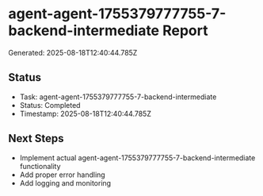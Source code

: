 # agent-agent-1755379777755-7-backend-intermediate Report

Generated: 2025-08-18T12:40:44.785Z

## Status
- Task: agent-agent-1755379777755-7-backend-intermediate
- Status: Completed
- Timestamp: 2025-08-18T12:40:44.785Z

## Next Steps
- Implement actual agent-agent-1755379777755-7-backend-intermediate functionality
- Add proper error handling
- Add logging and monitoring

